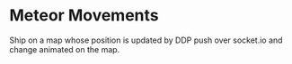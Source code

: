 Meteor Movements
===

Ship on a map whose position is updated by DDP push over socket.io and change animated on the map.